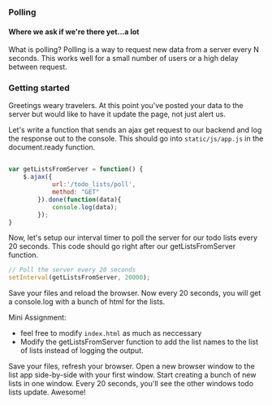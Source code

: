 ### Polling
#### Where we ask if we're there yet...a lot

What is polling?  Polling is a way to request new data from a server every N seconds. This works well for a small number of users or a high delay between request. 

### Getting started
Greetings weary travelers.  At this point you've posted your data to the server but would like to have it update the page, not just alert us.

Let's write a function that sends an ajax get request to our backend and log the response out to the console. This should go into `static/js/app.js` in the document.ready function.


````javascript

var getListsFromServer = function() {
    $.ajax({
            url:'/todo_lists/poll',
            method: "GET"
        }).done(function(data){
            console.log(data);
        });
}

````

Now, let's setup our interval timer to poll the server for our todo lists every 20 seconds. This code should go right after our getListsFromServer function.

````javascript
// Poll the server every 20 seconds
setInterval(getListsFromServer, 20000); 

````

Save your files and reload the browser. Now every 20 seconds, you will get a console.log with a bunch of html for the lists.  

Mini Assignment:
- feel free to modify `index.html` as much as neccessary 
- Modify the getListsFromServer function to add the list names to the list of lists instead of logging the output.


Save your files, refresh your browser. Open a new browser window to the list app side-by-side with your first window. Start creating a bunch of new lists in one window. Every 20 seconds, you'll see the other windows todo lists update. Awesome!

